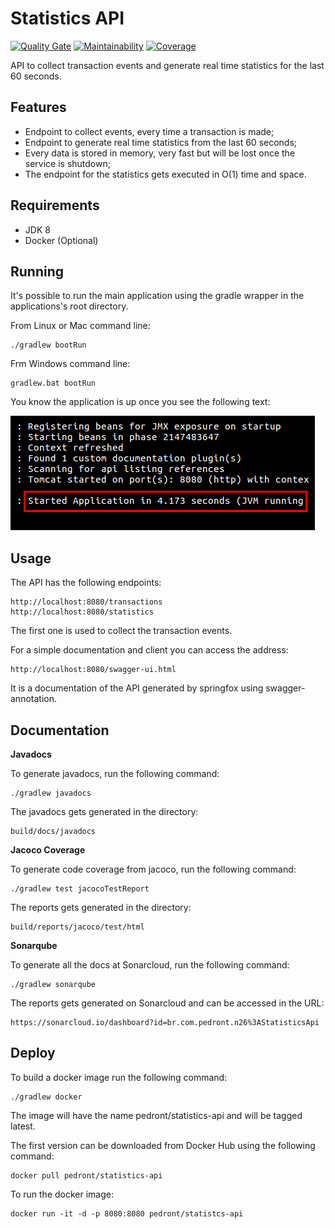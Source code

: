 # Statistics API
[![Quality Gate](https://sonarcloud.io/api/project_badges/measure?project=br.com.pedront.n26%3AStatisticsApi&metric=alert_status)](https://sonarcloud.io/dashboard?id=br.com.pedront.n26%3AStatisticsApi)
[![Maintainability](https://sonarcloud.io/api/project_badges/measure?project=br.com.pedront.n26%3AStatisticsApi&metric=sqale_rating)](https://sonarcloud.io/api/project_badges/measure?project=br.com.pedront.n26%3AStatisticsApi&metric=sqale_rating)
[![Coverage](https://sonarcloud.io/api/project_badges/measure?project=br.com.pedront.n26%3AStatisticsApi&metric=coverage)](https://sonarcloud.io/api/project_badges/measure?project=br.com.pedront.n26%3AStatisticsApi&metric=coverage)

API to collect transaction events and generate real time statistics for the last 60 seconds.

## Features
* Endpoint to collect events, every time a transaction is made;
* Endpoint to generate real time statistics from the last 60 seconds;
* Every data is stored in memory, very fast but will be lost once the service is shutdown;
* The endpoint for the statistics gets executed in O(1) time and space.

## Requirements
* JDK 8
* Docker (Optional)

## Running
It's possible to run the main application using the gradle wrapper in the applications's root 
directory.

From Linux or Mac command line:

    ./gradlew bootRun

Frm Windows command line:

    gradlew.bat bootRun

You know the application is up once you see the following text:

![bootRun OK](src/main/resources/images/bootrun-ok.png)

## Usage
    
The API has the following endpoints:

    http://localhost:8080/transactions  
    http://localhost:8080/statistics

The first one is used to collect the transaction events.

For a simple documentation and client you can access the address:

    http://localhost:8080/swagger-ui.html
    
It is a documentation of the API generated by springfox using swagger-annotation. 

## Documentation

**Javadocs**

To generate javadocs, run the following command:

    ./gradlew javadocs
    
The javadocs gets generated in the directory:

    build/docs/javadocs

**Jacoco Coverage**

To generate code coverage from jacoco, run the following command:

    ./gradlew test jacocoTestReport
    
The reports gets generated in the directory:

    build/reports/jacoco/test/html
    
**Sonarqube**

To generate all the docs at Sonarcloud, run the following command:

    ./gradlew sonarqube
    
The reports gets generated on Sonarcloud and can be accessed in the URL:

    https://sonarcloud.io/dashboard?id=br.com.pedront.n26%3AStatisticsApi
    
## Deploy

To build a docker image run the following command:

    ./gradlew docker

The image will have the name pedront/statistics-api and will be tagged latest.

The first version can be downloaded from Docker Hub using the following command:

    docker pull pedront/statistics-api

To run the docker image:

    docker run -it -d -p 8080:8080 pedront/statistcs-api
